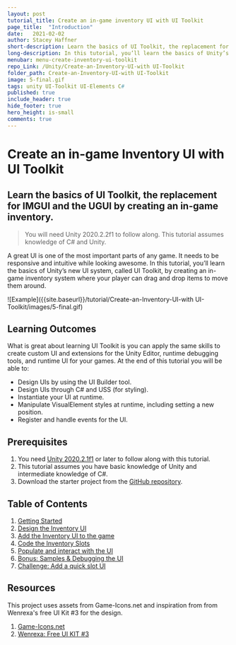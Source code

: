 ```yaml
---
layout: post
tutorial_title: Create an in-game inventory UI with UI Toolkit
page_title:  "Introduction"
date:   2021-02-02
author: Stacey Haffner
short-description: Learn the basics of UI Toolkit, the replacement for IMGUI and the Canvas based UI system by creating an in-game inventory.
long-description: In this tutorial, you’ll learn the basics of Unity’s new UI system, called UI Toolkit, by creating an in-game inventory system where your player can drag and drop items to move them around. 
menubar: menu-create-inventory-ui-toolkit
repo_Link: /Unity/Create-an-Inventory-UI-with UI-Toolkit
folder_path: Create-an-Inventory-UI-with UI-Toolkit
image: 5-final.gif
tags: unity UI-Toolkit UI-Elements C#
published: true
include_header: true
hide_footer: true
hero_height: is-small
comments: true
---
```


#  Create an in-game Inventory UI with UI Toolkit

## Learn the basics of UI Toolkit, the replacement for IMGUI and the UGUI by creating an in-game inventory.

> You will need Unity 2020.2.2f1 to follow along. This tutorial assumes knowledge of C# and Unity.

A great UI is one of the most important parts of any game. It needs to be responsive and intuitive while looking awesome. In this tutorial, you’ll learn the basics of Unity’s new UI system, called UI Toolkit, by creating an in-game inventory system where your player can drag and drop items to move them around. 

![Example]({{site.baseurl}}/tutorial/Create-an-Inventory-UI-with UI-Toolkit/images/5-final.gif)

## Learning Outcomes 
What is  great about learning UI Toolkit is you can apply the same skills to create custom UI and extensions for the Unity Editor, runtime debugging tools, and runtime UI for your games. At the end of this tutorial you will be able to:

- Design UIs by using the UI Builder tool.
- Design UIs through C# and USS (for styling).
- Instantiate your UI at runtime.
- Manipulate VisualElement styles at runtime, including setting a new position.
- Register and handle events for the UI. 

## Prerequisites

1. You need [Unity 2020.2.1f1](https://unity3d.com/get-unity/download) or later to follow along with this tutorial.
2. This tutorial assumes you have basic knowledge of Unity and intermediate knowledge of C#.
3. Download the starter project from the [GitHub repository](https://github.com/Yecats/GameDevTutorials).

## Table of Contents

1. [Getting Started](./articles/pt1.md)
2. [Design the Inventory UI](./articles/pt2.md)
3. [Add the Inventory UI to the game](./articles/pt3.md)
4. [Code the Inventory Slots](./articles/pt4.md)
5. [Populate and interact with the UI](./articles/pt5.md)
6. [Bonus: Samples & Debugging the UI](./articles/pt6.md)
7. [Challenge: Add a quick slot UI](./articles/pt7.md)

## Resources
This project uses assets from Game-Icons.net and inspiration from from Wenrexa's free UI Kit #3 for the design.

1. [Game-Icons.net](http://game-icons.net/)
2. [Wenrexa: Free UI KIT #3](https://wenrexa.itch.io/ui-different03)